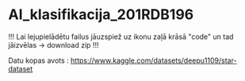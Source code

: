 # AI_klasifikacija_201RDB196

!!! Lai lejupielādētu failus jāuzspiež uz ikonu zaļā krāsā "code" un tad jāizvēlas -> download zip !!!

Datu kopas avots : https://www.kaggle.com/datasets/deepu1109/star-dataset 
